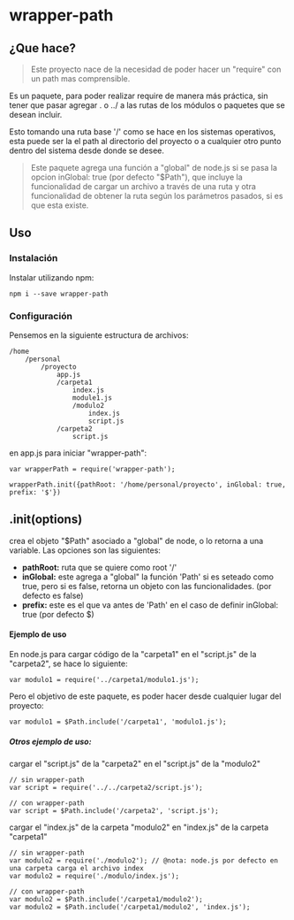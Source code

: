 # wrapper-path

## ¿Que hace?

> Este proyecto nace de la necesidad de poder hacer un "require" con un path mas comprensible.

Es un paquete, para poder realizar require de manera más práctica, sin tener que pasar agregar . o ../ a las rutas de los módulos o paquetes que se desean incluir.

Esto tomando una ruta base '/' como se hace en los sistemas operativos, esta puede ser la el path al directorio del proyecto o a cualquier otro punto dentro del sistema desde donde se desee.


>Este paquete agrega una función a "global" de node.js si se pasa la opcion inGlobal: true (por defecto "$Path"), que incluye la funcionalidad de cargar un archivo a través de una ruta y otra funcionalidad de obtener la ruta según los parámetros pasados, si es que esta existe.

## Uso

### Instalación

Instalar  utilizando npm:

~~~
npm i --save wrapper-path
~~~

### Configuración

Pensemos en la siguiente estructura de archivos:

~~~
/home
    /personal
        /proyecto
            app.js
            /carpeta1
                index.js
                module1.js
                /modulo2
                    index.js
                    script.js
            /carpeta2
                script.js
~~~

en app.js para iniciar "wrapper-path":

~~~
var wrapperPath = require('wrapper-path');

wrapperPath.init({pathRoot: '/home/personal/proyecto', inGlobal: true, prefix: '$'})
~~~

## .init(options)

crea el objeto "$Path" asociado a "global" de node, o lo retorna a una variable. Las opciones son las siguientes:

* **pathRoot:** ruta que se quiere como root '/'
* **inGlobal:** este agrega a "global" la función 'Path' si es seteado como true, pero si es false, retorna un objeto con las funcionalidades. (por defecto es false)
* **prefix:** este es el que va antes de 'Path' en el caso de definir inGlobal: true (por defecto $)


#### Ejemplo de uso

En node.js para cargar código de la "carpeta1" en el "script.js" de la "carpeta2", se hace lo siguiente:

~~~
var modulo1 = require('../carpeta1/modulo1.js');
~~~

Pero el objetivo de este paquete, es poder hacer desde cualquier lugar del proyecto:

~~~
var modulo1 = $Path.include('/carpeta1', 'modulo1.js');
~~~

##### Otros ejemplo de uso:

cargar el "script.js" de la "carpeta2" en el "script.js" de la "modulo2"

~~~
// sin wrapper-path
var script = require('../../carpeta2/script.js');

// con wrapper-path
var script = $Path.include('/carpeta2', 'script.js');
~~~

cargar el "index.js" de la carpeta "modulo2" en "index.js" de la carpeta "carpeta1"

~~~
// sin wrapper-path
var modulo2 = require('./modulo2'); // @nota: node.js por defecto en una carpeta carga el archivo index
var modulo2 = require('./modulo/index.js');

// con wrapper-path
var modulo2 = $Path.include('/carpeta1/modulo2');
var modulo2 = $Path.include('/carpeta1/modulo2', 'index.js');
~~~
